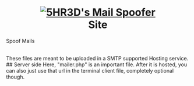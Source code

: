 
<h1 align="center">
 <a href="http://5hrmailspoofer.000webhostapp.com/"><img src="https://github.com/5HR3D/MailSpoofer/blob/main/Site/Images/msd.png" alt="5HR3D's Mail Spoofer"></a>
 <br>Site</h1>
<p align="centre">Spoof Mails</p>
<br>
These files are meant to be uploaded in a SMTP supported Hosting service.
## Server side
Here, "mailer.php" is an important file. After it is hosted, you can also just use that url in the terminal client file, completely optional though.
